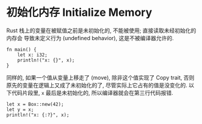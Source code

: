 # 初始化内存 Initialize Memory

Rust 栈上的变量在被赋值之前是未初始化的, 不能被使用; 直接读取未经初始化的内存会
导致未定义行为 (undefined behavior), 这是不被编译器允许的.

```rust, ignore
fn main() {
    let x: i32;
    println!("x: {}", x);
}
```

同样的, 如果一个值从变量上移走了 (move), 除非这个值实现了 Copy trait, 否则
原先的变量在逻辑上又成了未初始化的了, 尽管实际上它占有的值是没变化的.
以下代码片段里, `x` 最后是未初始化的, 所以编译器就会在第三行代码报错.

```rust, ignore
let x = Box::new(42);
let y = x;
println!("x: {:?}", x);
```
